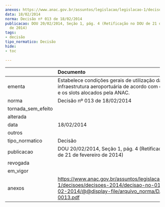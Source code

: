 ```yaml
---
anexos: https://www.anac.gov.br/assuntos/legislacao/legislacao-1/decisoes/decisoes-2014/decisao-no-013-de-18-02-2014/@@display-file/arquivo_norma/DA2014-0013.pdf
data: 18/02/2014
norma: Decisão nº 013 de 18/02/2014
publicacao: DOU 20/02/2014, Seção 1, pág. 4 (Retificação no DOU de 21 de fevereiro
  de 2014)
tags:
- decisão
tipo_normatico: Decisão
hide: 
- toc 
 
---
```


|                    | Documento                                                                                                                                                 |
|:-------------------|:----------------------------------------------------------------------------------------------------------------------------------------------------------|
| ementa             | Estabelece condições gerais de utilização da infraestrutura aeroportuária de acordo com os HOTRAN e os slots alocados pela ANAC.                          |
| norma              | Decisão nº 013 de 18/02/2014                                                                                                                              |
| tornada_sem_efeito |                                                                                                                                                           |
| alterada           |                                                                                                                                                           |
| data               | 18/02/2014                                                                                                                                                |
| outros             |                                                                                                                                                           |
| tipo_normatico     | Decisão                                                                                                                                                   |
| publicacao         | DOU 20/02/2014, Seção 1, pág. 4 (Retificação no DOU de 21 de fevereiro de 2014)                                                                           |
| revogada           |                                                                                                                                                           |
| em_vigor           |                                                                                                                                                           |
| anexos             | https://www.anac.gov.br/assuntos/legislacao/legislacao-1/decisoes/decisoes-2014/decisao-no-013-de-18-02-2014/@@display-file/arquivo_norma/DA2014-0013.pdf |